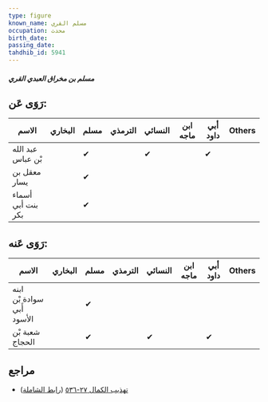 ```yaml
---
type: figure
known_name: مسلم القري
occupation: محدث
birth_date:
passing_date:
tahdhib_id: 5941
---
```

##### مسلم بن مخراق العبدي القري

## رَوَى عَن:
| الاسم             | البخاري | مسلم | الترمذي | النسائي | ابن ماجه | أبي داود | Others |
| ----------------- | ------- | ---- | ------- | ------- | -------- | -------- | ------ |
| عبد الله بْن عباس |         | ✔    |         | ✔       |          | ✔        |        |
| معقل بن يسار      |         | ✔    |         |         |          |          |        |
| أسماء بنت أبي بكر |         | ✔    |         |         |          |          |        |
## رَوَى عَنه:
| الاسم                      | البخاري | مسلم | الترمذي | النسائي | ابن ماجه | أبي داود | Others |
| -------------------------- | ------- | ---- | ------- | ------- | -------- | -------- | ------ |
| ابنه سوادة بْن أَبي الأسود |         | ✔    |         |         |          |          |        |
| شعبة بْن الحجاج            |         | ✔    |         | ✔       |          | ✔        |        |
## مراجع
- [تهذيب الكمال ٢٧-٥٣٦](obsidian://open?vault=Tahdhib-al-Kamal&file=Figures/٥٩٤١-مسلم%20بن%20مخراق%20العبدي%20القري) ([رابط الشاملة](https://shamela.ws/book/3722/14925))